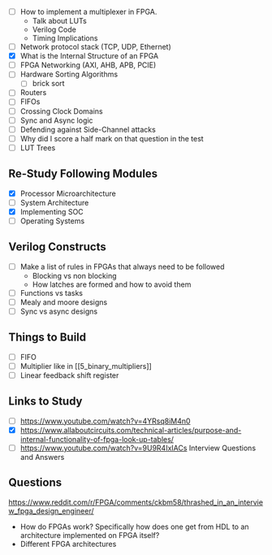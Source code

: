 - [ ] How to implement a multiplexer in FPGA. 
	* Talk about LUTs
	* Verilog Code
	* Timing Implications
- [ ] Network protocol stack (TCP, UDP, Ethernet)
- [x] What is the Internal Structure of an FPGA
- [ ] FPGA Networking (AXI, AHB, APB, PCIE)
- [ ] Hardware Sorting Algorithms
	- [ ] brick sort
- [ ] Routers
- [ ] FIFOs
- [ ] Crossing Clock Domains
- [ ] Sync and Async logic
- [ ] Defending against Side-Channel attacks
- [ ] Why did I score a half mark on that question in the test
- [ ] LUT Trees

## Re-Study Following Modules
- [x] Processor Microarchitecture
- [ ]  System Architecture
- [x] Implementing SOC
- [ ] Operating Systems

## Verilog Constructs
- [ ] Make a list of rules in FPGAs that always need to be followed
	* Blocking vs non blocking 
	* How latches are formed and how to avoid them
- [ ] Functions vs tasks
- [ ] Mealy and moore designs
- [ ] Sync vs async designs

## Things to Build
- [ ] FIFO
- [ ] Multiplier like in [[5_binary_multipliers]]
- [ ] Linear feedback shift register
## Links to Study
- [ ] https://www.youtube.com/watch?v=4YRsq8iM4n0
- [x] https://www.allaboutcircuits.com/technical-articles/purpose-and-internal-functionality-of-fpga-look-up-tables/
- [ ] https://www.youtube.com/watch?v=9U9R4IxIACs Interview Questions and Answers
## Questions
https://www.reddit.com/r/FPGA/comments/ckbm58/thrashed_in_an_interview_fpga_design_engineer/
* How do FPGAs work? Specifically how does one get from HDL to an architecture implemented on FPGA itself?
* Different FPGA architectures

